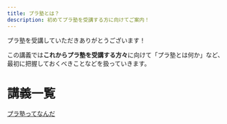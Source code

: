 ```yaml
---
title: プラ塾とは？
description: 初めてプラ塾を受講する方に向けてご案内！
---
```


プラ塾を受講していただきありがとうございます！

この講義では**これからプラ塾を受講する方々**に向けて「プラ塾とは何か」など、最初に把握しておくべきことなどを扱っていきます。

# 講義一覧

[プラ塾ってなんだ](/about/purajuku)
